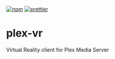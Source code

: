 [![npm](https://img.shields.io/npm/v/plex-vr.svg?style=flat-square)](https://www.npmjs.com/package/plex-vr)
[![prettier](https://img.shields.io/badge/styled%20with-prettier-ff69b4.svg?style=flat-square)](https://github.com/prettier/prettier)

# plex-vr
Virtual Reality client for Plex Media Server
